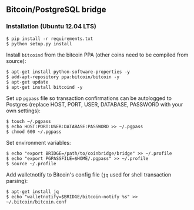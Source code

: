 ## Bitcoin/PostgreSQL bridge

### Installation (Ubuntu 12.04 LTS)

    $ pip install -r requirements.txt
    $ python setup.py install

Install `bitcoind` from the bitcoin PPA (other coins need to be compiled from source):

    $ apt-get install python-software-properties -y
    $ add-apt-repository ppa:bitcoin/bitcoin -y
    $ apt-get update
    $ apt-get install bitcoind -y

Set up `pgpass` file so transaction confirmations can be autologged to Postgres (replace HOST, PORT, USER, DATABASE, PASSWORD with your own settings):
    
    $ touch ~/.pgpass
    $ echo HOST:PORT:USER:DATABASE:PASSWORD >> ~/.pgpass
    $ chmod 600 ~/.pgpass

Set environment variables:
    
    $ echo "export BRIDGE=/path/to/coinbridge/bridge" >> ~/.profile
    $ echo "export PGPASSFILE=$HOME/.pgpass" >> ~/.profile
    $ source ~/.profile

Add walletnotify to Bitcoin's config file (`jq` used for shell transaction parsing):
    
    $ apt-get install jq
    $ echo "walletnotify=$BRIDGE/bitcoin-notify %s" >> ~/.bitcoin/bitcoin.conf
